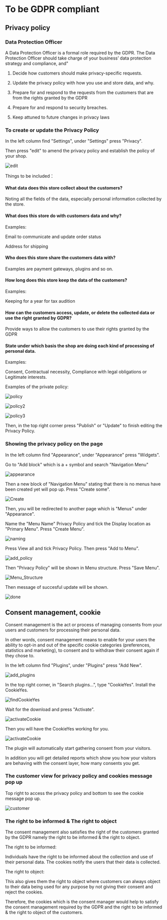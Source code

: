# To be GDPR compliant

## Privacy policy
### Data Protection Officer
A Data Protection Officer is a formal role required by the GDPR. The Data Protection Officer should  take charge of your business’ data protection strategy and compliance, and"

1. Decide how customers should make privacy-specific requests. 

2. Update the privacy policy with how you use and store data, and why.

3. Prepare for and respond to the requests from the customers that are from the rights granted by the GDPR 

4. Prepare for and respond to security breaches.

5. Keep attuned to future changes in privacy laws

### To create or update the Privacy Policy
In the left column find "Settings", under "Settings" press "Privacy".

Then press "edit" to amend the privacy policy and establish the policy of your shop. 

![edit](assets/edit.png)

Things to be included：

#### What data does this store collect about the customers?

Noting all the fields of the data, especially personal information collected by the store. 

#### What does this store do with customers data and why?

Examples:

Email to communicate and update order status

Address for shipping

#### Who does this store share the customers data with?

Examples are payment gateways, plugins and so on. 

#### How long does this store keep the data of the customers?

Examples: 

Keeping for a year for tax audition 

#### How can the customers access, update, or delete the collected data or use the right granted by GDPR?

Provide ways to allow the customers to use their rights granted by the GDPR

#### State under which basis the shop are doing each kind of processing of personal data.

Examples: 

Consent, Contractual necessity, Compliance with legal obligations or Legitimate interests.

Examples of the private policy:

![policy](assets/Policy.png)

![policy2](assets/Policy2.png)

![policy3](assets/Policy3.png)

Then, in the top right corner press "Publish" or "Update" to finish editing the Privacy Policy. 

### Showing the privacy policy on the page
In the left column find "Appearance", under "Appearance" press "Widgets".

Go to "Add block" which is a + symbol and search "Navigation Menu"

![appearance](assets/app.png)

Then a new block of "Navigation Menu" stating that there is no menus have been created yet will pop up. Press "Create some".

![Create](assets/create.png)

Then, you will be redirected to another page which is "Menus" under "Appearance".

Name the "Menu Name" Privacy Policy and tick the Display location as "Primary Menu". Press "Create Menu".

![naming](assets/naming.png)

Press View all and tick Privacy Policy. Then press "Add to Menu".

![add_policy](assets/add_policy.png)

Then "Privacy Policy" will be shown in Menu structure. Press "Save Menu".

![Menu_Structure](assets/ms.png)

Then message of succesful update will be shown.

![done](assets/upd.png)

## Consent management, cookie
Consent management is the act or process of managing consents from your users and customers for processing their personal data.

In other words, consent management means to enable for your users the ability to opt-in and out of the specific cookie categories (preferences, statistics and marketing), to consent and to withdraw their consent again if they chose to. 

In the left column find "Plugins", under "Plugins" press "Add New". 

![add_plugins](assets/WP_AddPlugins.png)

In the top right corner, in "Search plugins...", type "CookieYes". Install the CookieYes. 

![findCookieYes](assets/CookieYes.png)

Wait for the download and press "Activate". 

![activateCookie](assets/Cookie.png)

Then you will have the CookieYes working for you.

![activateCookie](assets/Cookies.png)

The plugin will automatically start gathering consent from your visitors.

In addition you will get detailed reports which show you how your visitors are behaving with the consent layer, how many consents you get. 

### The customer view for privacy policy and cookies message pop up

Top right to access the privacy policy and bottom to see the cookie message pop up. 

![customer](assets/Customer1.png)

### The right to be informed & The right to object

The consent management also satisfies the right of the customers granted by the GDPR namely the right to be informed & the right to object.

The right to be informed:

Individuals have the right to be informed about the collection and use of their personal data. The cookies notify the users that their data is collected. 

The right to object:

This also gives them the right to object where customers can always object to their data being used for any purpose by not giving their consent and reject the cookies. 

Therefore, the cookies which is the consent manager would help to satisfy the consent management required by the GDPR and the right to be informed & the right to object of the customers.